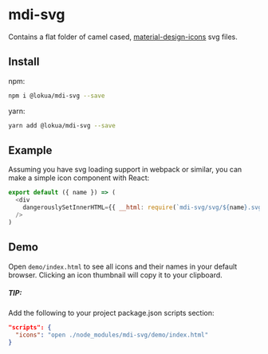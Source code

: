 # mdi-svg

Contains a flat folder of camel cased, [material-design-icons][0] svg files.

## Install

npm:

```sh
npm i @lokua/mdi-svg --save
```

yarn:

```sh
yarn add @lokua/mdi-svg --save
```

## Example

Assuming you have svg loading support in webpack or similar, you can make
a simple icon component with React:

```js
export default ({ name }) => (
  <div
    dangerouslySetInnerHTML={{ __html: require(`mdi-svg/svg/${name}.svg`) }}
  />
)
```

## Demo

Open `demo/index.html` to see all icons and their names in your default browser.
Clicking an icon thumbnail will copy it to your clipboard.

##### TIP:

Add the following to your project package.json scripts section:

```json
"scripts": {
  "icons": "open ./node_modules/mdi-svg/demo/index.html"
}
```

[0]: https://github.com/google/material-design-icons
